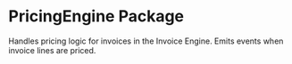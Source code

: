 # PricingEngine Package

Handles pricing logic for invoices in the Invoice Engine. Emits events when invoice lines are priced. 